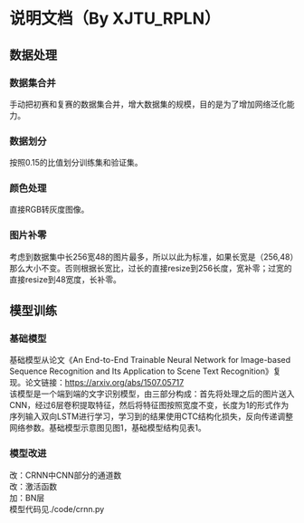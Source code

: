 说明文档（By XJTU_RPLN）
=========
## 数据处理
### 数据集合并
手动把初赛和复赛的数据集合并，增大数据集的规模，目的是为了增加网络泛化能力。
### 数据划分
按照0.15的比值划分训练集和验证集。
### 颜色处理
直接RGB转灰度图像。
### 图片补零
考虑到数据集中长256宽48的图片最多，所以以此为标准，如果长宽是（256,48）那么大小不变。否则根据长宽比，过长的直接resize到256长度，宽补零；过宽的直接resize到48宽度，长补零。
## 模型训练
### 基础模型
基础模型从论文《An End-to-End Trainable Neural Network for Image-based Sequence Recognition and Its Application to Scene Text Recognition》复现。论文链接：https://arxiv.org/abs/1507.05717<br>
该模型是一个端到端的文字识别模型，由三部分构成：首先将处理之后的图片送入CNN，经过6层卷积提取特征，然后将特征图按照宽度不变，长度为1的形式作为序列输入双向LSTM进行学习，学习到的结果使用CTC结构化损失，反向传递调整网络参数。基础模型示意图见图1，基础模型结构见表1。
### 模型改进
改：CRNN中CNN部分的通道数<br>
改：激活函数<br>
加：BN层<br>
模型代码见./code/crnn.py
